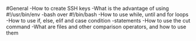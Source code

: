 #General
-How to create SSH keys
-What is the advantage of using #!/usr/bin/env -bash over #!/bin/bash
-How to use while, until and for loops
-How to use if, else, elif and case condition -statements
-How to use the cut command
-What are files and other comparison operators, and how to use them